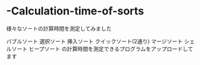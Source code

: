 # -Calculation-time-of-sorts
様々なソートの計算時間を測定してみました

バブルソート
選択ソート
挿入ソート
クイックソート(2通り)
マージソート
シェルソート
ヒープソート
の計算時間を測定できるプログラムをアップロードしてます
